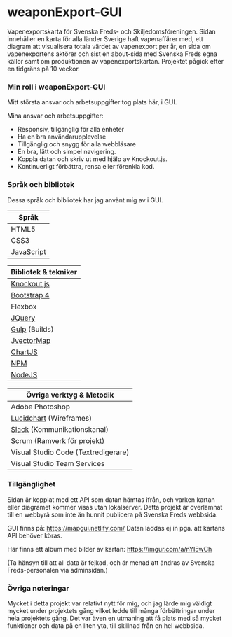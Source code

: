 # weaponExport-GUI

Vapenexportskarta för Svenska Freds- och Skiljedomsföreningen. Sidan innehåller en karta för alla länder Sverige haft vapenaffärer med, ett diagram att visualisera totala värdet av vapenexport per år, en sida om vapenexportens aktörer och sist en about-sida med Svenska Freds egna källor samt om produktionen av vapenexportskartan. Projektet pågick efter en tidgräns på 10 veckor.

### Min roll i weaponExport-GUI

 Mitt största ansvar och arbetsuppgifter tog plats här, i GUI. 
 
 Mina ansvar och arbetsuppgifter:
 
 * Responsiv, tillgänglig för alla enheter
 * Ha en bra användarupplevelse
 * Tillgänglig och snygg för alla webbläsare
 * En bra, lätt och simpel navigering.
 * Koppla datan och skriv ut med hjälp av Knockout.js.
 * Kontinuerligt förbättra, rensa eller förenkla kod.
 
 ### Språk och bibliotek
 
 Dessa språk och bibliotek har jag använt mig av i GUI.
 
Språk  |
------------- |
HTML5  |
CSS3  |
JavaScript  |

Bibliotek & tekniker|
------------- |
[Knockout.js](http://knockoutjs.com/)  |
[Bootstrap 4](https://getbootstrap.com/)  |
Flexbox  |
[JQuery](https://jquery.com/) |
[Gulp](https://gulpjs.com/) (Builds) |
[JvectorMap](http://jvectormap.com/) |
[ChartJS](https://www.chartjs.org/) |
[NPM](https://www.npmjs.com/) |
[NodeJS](https://www.nodejs.org/) |




Övriga verktyg & Metodik |
------------- |
Adobe Photoshop  |
[Lucidchart](https://www.lucidchart.com/) (Wireframes)  |
[Slack](https://www.slack.com/) (Kommunikationskanal) |
Scrum (Ramverk för projekt) |
Visual Studio Code (Textredigerare) |
Visual Studio Team Services |


### Tillgänglighet
Sidan är kopplat med ett API som datan hämtas ifrån, och varken kartan eller diagramet kommer visas utan lokalserver. Detta projekt är överlämnat till en webbyrå som inte än hunnit publicera på Svenska Freds webbsida.

GUI finns på: https://mapgui.netlify.com/
Datan laddas ej in pga. att kartans API behöver köras. 

Här finns ett album med bilder av kartan: https://imgur.com/a/nYI5wCh

(Ta hänsyn till att all data är fejkad, och är menad att ändras av Svenska Freds-personalen via adminsidan.)

### Övriga noteringar

Mycket i detta projekt var relativt nytt för mig, och jag lärde mig väldigt mycket under projektets gång vilket ledde till många förbättringar under hela projektets gång. Det var även en utmaning att få plats med så mycket funktioner och data på en liten yta, till skillnad från en hel webbsida.
 
 
